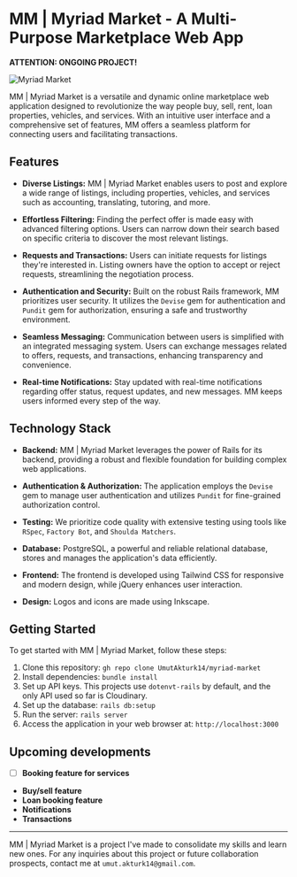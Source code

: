 # MM | Myriad Market - A Multi-Purpose Marketplace Web App

**ATTENTION: ONGOING PROJECT!**

![Myriad Market](https://res.cloudinary.com/dypkxlg1s/image/upload/v1691740131/w5d7mz2usbstjr9d3fwx.svg)

MM | Myriad Market is a versatile and dynamic online marketplace web application designed to revolutionize the way people buy, sell, rent, loan properties, vehicles, and services. With an intuitive user interface and a comprehensive set of features, MM offers a seamless platform for connecting users and facilitating transactions.

## Features

- **Diverse Listings:** MM | Myriad Market enables users to post and explore a wide range of listings, including properties, vehicles, and services such as accounting, translating, tutoring, and more.

- **Effortless Filtering:** Finding the perfect offer is made easy with advanced filtering options. Users can narrow down their search based on specific criteria to discover the most relevant listings.

- **Requests and Transactions:** Users can initiate requests for listings they're interested in. Listing owners have the option to accept or reject requests, streamlining the negotiation process.

- **Authentication and Security:** Built on the robust Rails framework, MM prioritizes user security. It utilizes the `Devise` gem for authentication and `Pundit` gem for authorization, ensuring a safe and trustworthy environment.

- **Seamless Messaging:** Communication between users is simplified with an integrated messaging system. Users can exchange messages related to offers, requests, and transactions, enhancing transparency and convenience.

- **Real-time Notifications:** Stay updated with real-time notifications regarding offer status, request updates, and new messages. MM keeps users informed every step of the way.

## Technology Stack

- **Backend:** MM | Myriad Market leverages the power of Rails for its backend, providing a robust and flexible foundation for building complex web applications.

- **Authentication & Authorization:** The application employs the `Devise` gem to manage user authentication and utilizes `Pundit` for fine-grained authorization control.

- **Testing:** We prioritize code quality with extensive testing using tools like `RSpec`, `Factory Bot`, and `Shoulda Matchers`.

- **Database:** PostgreSQL, a powerful and reliable relational database, stores and manages the application's data efficiently.

- **Frontend:** The frontend is developed using Tailwind CSS for responsive and modern design, while jQuery enhances user interaction.

- **Design:** Logos and icons are made using Inkscape.

## Getting Started

To get started with MM | Myriad Market, follow these steps:

1. Clone this repository: `gh repo clone UmutAkturk14/myriad-market`
2. Install dependencies: `bundle install`
3. Set up API keys. This projects use `dotenvt-rails` by default, and the only API used so far is Cloudinary.
4. Set up the database: `rails db:setup`
5. Run the server: `rails server`
6. Access the application in your web browser at: `http://localhost:3000`

## Upcoming developments

- [ ] **Booking feature for services**
- **Buy/sell feature**
- **Loan booking feature**
- **Notifications**
- **Transactions**

---

MM | Myriad Market is a project I've made to consolidate my skills and learn new ones. For any inquiries about this project or future collaboration prospects, contact me at `umut.akturk14@gmail.com`.



